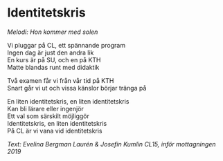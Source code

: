 # Identitetskris
*Melodi: Hon kommer med solen*

Vi pluggar på CL, ett spännande program  
Ingen dag är just den andra lik  
En kurs är på SU, och en på KTH  
Matte blandas runt med didaktik  

Två examen får vi från vår tid på KTH  
Snart går vi ut och vissa känslor börjar tränga på  

En liten identitetskris, en liten identitetskris  
Kan bli lärare eller ingenjör   
Ett val som särskilt möjliggör  
Identitetskris, en liten identitetskris  
På CL är vi vana vid identitetskris  

*Text: Evelina Bergman Laurén & Josefin Kumlin CL15, inför mottagningen 2019*
